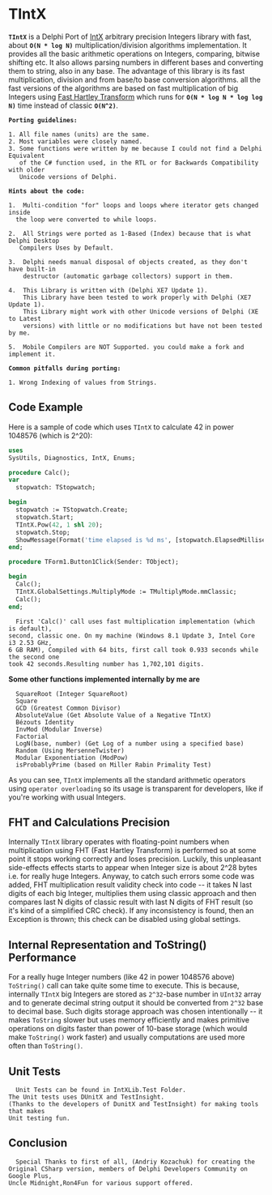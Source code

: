TIntX
====

 **`TIntX`** is a Delphi Port of [IntX](https://github.com/devoyster/IntXLib) arbitrary precision Integers library with fast, about **`O(N * log N)`** multiplication/division algorithms implementation. It provides all the basic arithmetic operations on Integers, comparing, bitwise shifting etc. It also allows parsing numbers in different bases and converting them to string, also in any base. The advantage of this library is its fast multiplication, division and from base/to base conversion algorithms. all the fast versions of the algorithms are based on fast multiplication of big Integers using [Fast Hartley Transform](http://en.wikipedia.org/wiki/Discrete_Hartley_transform) which runs for **`O(N * log N * log log N)`** time instead of classic **`O(N^2)`**.

**`Porting guidelines:`**

    1. All file names (units) are the same. 
    2. Most variables were closely named. 
    3. Some functions were written by me because I could not find a Delphi Equivalent
       of the C# function used, in the RTL or for Backwards Compatibility with older
       Unicode versions of Delphi.

    
**`Hints about the code:`**

    1.  Multi-condition "for" loops and loops where iterator gets changed inside 
      the loop were converted to while loops. 
      
    2.  All Strings were ported as 1-Based (Index) because that is what Delphi Desktop 
       Compilers Uses by Default.
       
    3.  Delphi needs manual disposal of objects created, as they don't have built-in 
        destructor (automatic garbage collectors) support in them.
        
    4.  This Library is written with (Delphi XE7 Update 1). 
        This Library have been tested to work properly with Delphi (XE7 Update 1). 
        This Library might work with other Unicode versions of Delphi (XE to Latest 
        versions) with little or no modifications but have not been tested by me. 
        
    5.  Mobile Compilers are NOT Supported. you could make a fork and implement it.
  
   
**`Common pitfalls during porting:`**

    1. Wrong Indexing of values from Strings.

Code Example
------------

Here is a sample of code which uses `TIntX` to calculate 42 in power 1048576 (which is 2^20):

```pascal
uses
SysUtils, Diagnostics, IntX, Enums;

procedure Calc();
var
  stopwatch: TStopwatch;

begin
  stopwatch := TStopwatch.Create;
  stopwatch.Start;
  TIntX.Pow(42, 1 shl 20);
  stopwatch.Stop;
  ShowMessage(Format('time elapsed is %d ms', [stopwatch.ElapsedMilliseconds]));
end;

procedure TForm1.Button1Click(Sender: TObject);

begin
  Calc();
  TIntX.GlobalSettings.MultiplyMode := TMultiplyMode.mmClassic;
  Calc();
end;
```

      First 'Calc()' call uses fast multiplication implementation (which is default), 
    second, classic one. On my machine (Windows 8.1 Update 3, Intel Core i3 2.53 GHz, 
    6 GB RAM), Compiled with 64 bits, first call took 0.933 seconds while the second one 
    took 42 seconds.Resulting number has 1,702,101 digits.

**Some other functions implemented internally by me are**

  
      SquareRoot (Integer SquareRoot) 
      Square 
      GCD (Greatest Common Divisor) 
      AbsoluteValue (Get Absolute Value of a Negative TIntX)
      Bézouts Identity
      InvMod (Modular Inverse)
      Factorial
      LogN(base, number) (Get Log of a number using a specified base)
      Random (Using MersenneTwister)
      Modular Exponentiation (ModPow)
      isProbablyPrime (based on Miller Rabin Primality Test)

As you can see, `TIntX` implements all the standard arithmetic operators using `operator overloading` so its usage is transparent for developers, like if you're working with usual Integers.

FHT and Calculations Precision
------------------------------

Internally `TIntX` library operates with floating-point numbers when multiplication using FHT (Fast Hartley Transform) is performed so at some point it stops working correctly and loses precision. Luckily, this unpleasant side-effects effects starts to appear when Integer size is about 2^28 bytes i.e. for really huge Integers. Anyway, to catch such errors some code was added, FHT multiplication result validity check into code -- it takes N last digits of each big Integer, multiplies them using classic approach and then compares last N digits of classic result with last N digits of FHT result (so it's kind of  a simplified CRC check). If any inconsistency is found, then an Exception is thrown; this check can be disabled using global settings.

Internal Representation and ToString() Performance
--------------------------------------------------

   For a really huge Integer numbers (like 42 in power 1048576 above) `ToString()` 
 call can take quite some time to execute. This is because, internally `TIntX` big 
 Integers are stored as `2^32`-base number in `UInt32` array and to generate decimal 
 string output it should be converted from `2^32` base to decimal base. Such digits 
 storage approach was chosen intentionally -- it makes `ToString` slower but uses 
 memory efficiently and makes primitive operations on digits faster than power of 
 10-base storage (which would make `ToString()` work faster) and 
 usually computations are used more often than `ToString()`.

Unit Tests
--------------------------------------------------
      Unit Tests can be found in IntXLib.Test Folder.
    The Unit tests uses DUnitX and TestInsight. 
    (Thanks to the developers of DunitX and TestInsight) for making tools that makes 
    Unit testing fun.

Conclusion
--------------------------------------------------

      Special Thanks to first of all, (Andriy Kozachuk) for creating the 
    Original CSharp version, members of Delphi Developers Community on Google Plus,
    Uncle Midnight,Ron4Fun for various support offered.
